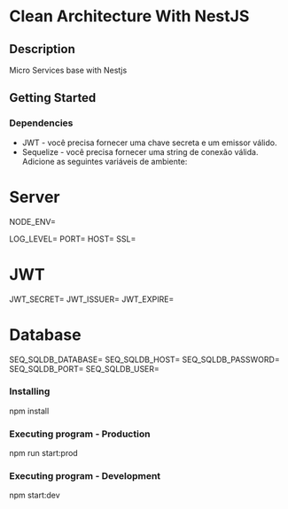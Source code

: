 # Clean Architecture With NestJS
## Description
Micro Services base with Nestjs
## Getting Started
### Dependencies
* JWT - você precisa fornecer uma chave secreta e um emissor válido.
* Sequelize - você precisa fornecer uma string de conexão válida.
 
Adicione as seguintes variáveis de ambiente:

# Server
NODE_ENV=

LOG_LEVEL=
PORT=
HOST=
SSL=
 
# JWT
JWT_SECRET=
JWT_ISSUER=
JWT_EXPIRE=
 
# Database
SEQ_SQLDB_DATABASE=
SEQ_SQLDB_HOST=
SEQ_SQLDB_PASSWORD=
SEQ_SQLDB_PORT=
SEQ_SQLDB_USER=
 

### Installing

npm install

### Executing program - Production

npm run start:prod

### Executing program - Development

npm start:dev